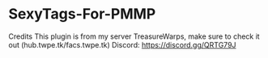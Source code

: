 # SexyTags-For-PMMP
Credits
This plugin is from my server TreasureWarps, make sure to check it out (hub.twpe.tk/facs.twpe.tk) Discord: https://discord.gg/QRTG79J
